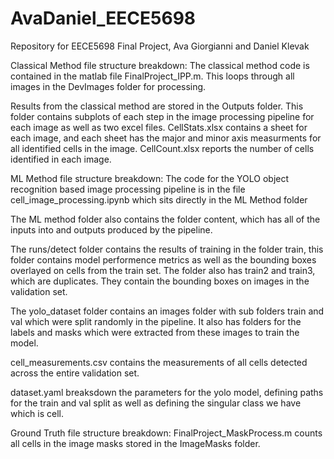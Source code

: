 # AvaDaniel_EECE5698
Repository for EECE5698 Final Project, Ava Giorgianni and Daniel Klevak


Classical Method file structure breakdown:
The classical method code is contained in the matlab file FinalProject_IPP.m. This loops through all images in the DevImages folder for processing. 

Results from the classical method are stored in the Outputs folder. This folder contains subplots of each step in the image processing pipeline for each image as well as two excel files. CellStats.xlsx contains a sheet for each image, and each sheet has the major and minor axis measurments for all identified cells in the image. CellCount.xlsx reports the number of cells identified in each image. 



ML Method file structure breakdown:
The code for the YOLO object recognition based image processing pipeline is in the file cell_image_processing.ipynb which sits directly in the ML Method folder

The ML method folder also contains the folder content, which has all of the inputs into and outputs produced by the pipeline. 

The runs/detect folder contains the results of training in the folder train, this folder contains model performence metrics as well as the bounding boxes overlayed on cells from the train set. The folder also has train2 and train3, which are duplicates. They contain the bounding boxes on images in the validation set. 

The yolo_dataset folder contains an images folder with sub folders train and val which were split randomly in the pipeline. It also has folders for the labels and masks which were extracted from these images to train the model. 

cell_measurements.csv contains the measurements of all cells detected across the entire validation set. 

dataset.yaml breaksdown the parameters for the yolo model, defining paths for the train and val split as well as defining the singular class we have which is cell. 



Ground Truth file structure breakdown:
FinalProject_MaskProcess.m counts all cells in the image masks stored in the ImageMasks folder. 
